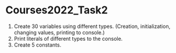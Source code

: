 # Courses2022_Task2
1. Create 30 variables using different types. (Creation, initialization, changing values, printing to console.)
2. Print literals of different types to the console.
3. Create 5 constants.

